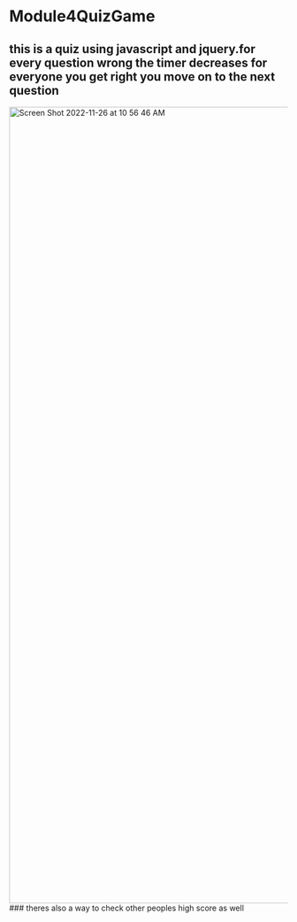 # Module4QuizGame
## this is a quiz using javascript and jquery.for every question wrong the timer decreases for everyone you get right you move on to the next question
<img width="1440" alt="Screen Shot 2022-11-26 at 10 56 46 AM" src="https://user-images.githubusercontent.com/113070891/204097588-00c89168-241c-44dd-b1cd-21b11c71524f.png">
### theres also a way to check other peoples high score as well
